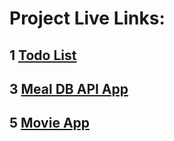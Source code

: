 # Project Live Links:

## 1 [Todo List](https://vasu-todo-list-react-app.netlify.app/)

## 3 [Meal DB API App ](https://vasu-meal-db-api.netlify.app/)

## 5 [Movie App](https://vasu-movie-api-react-app.netlify.app/)
